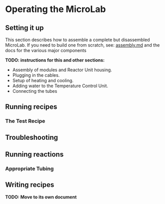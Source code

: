 # Operating the MicroLab

## Setting it up

This section describes how to assemble a complete but disassembled MicroLab. If you need to build one from scratch, see: [assembly.md](assembly.md) and the docs for the various major components

**TODO: instructions for this and other sections:**

- Assembly of modules and Reactor Unit housing.
- Plugging in the cables.
- Setup of heating and cooling.
- Adding water to the Temperature Control Unit.
- Connecting the tubes

## Running recipes

### The Test Recipe

## Troubleshooting

## Running reactions

### Appropriate Tubing

## Writing recipes
**TODO: Move to its own document**